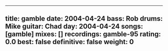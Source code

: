 
---
title: gamble
date: 2004-04-24
bass:	Rob
drums:	Mike
guitar:	Chad
day: 2004-04-24
songs: [gamble]
mixes: []
recordings: gamble-95
rating: 0.0
best: false
definitive: false
weight: 0
---
